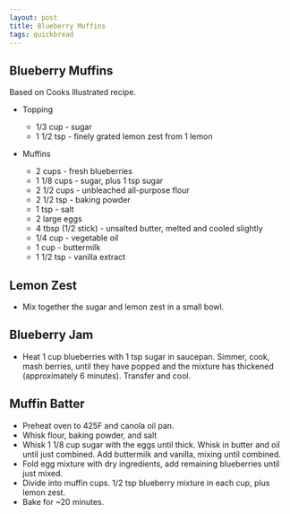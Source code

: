 ```yaml
---
layout: post
title: Blueberry Muffins
tags: quickbread
---
```


## Blueberry Muffins

Based on Cooks Illustrated recipe.

- Topping
  * 1/3 cup - sugar
  * 1 1/2 tsp - finely grated lemon zest from 1 lemon

- Muffins
  * 2 cups - fresh blueberries
  * 1 1/8 cups - sugar, plus 1 tsp sugar
  * 2 1/2 cups - unbleached all-purpose flour
  * 2 1/2 tsp - baking powder
  * 1 tsp - salt
  * 2 large eggs
  * 4 tbsp (1/2 stick) - unsalted butter, melted and cooled slightly
  * 1/4 cup - vegetable oil
  * 1 cup - buttermilk
  * 1 1/2 tsp - vanilla extract

## Lemon Zest

- Mix together the sugar and lemon zest in a small bowl.

## Blueberry Jam

- Heat 1 cup blueberries with 1 tsp sugar in saucepan. Simmer, cook, mash
  berries, until they have popped and the mixture has thickened (approximately 6
  minutes). Transfer and cool.

## Muffin Batter

- Preheat oven to 425F and canola oil pan.
- Whisk flour, baking powder, and salt
- Whisk 1 1/8 cup sugar with the eggs until thick. Whisk in butter and oil until
  just combined. Add buttermilk and vanilla, mixing until combined.
- Fold egg mixture with dry ingredients, add remaining blueberries until just
  mixed.
- Divide into muffin cups. 1/2 tsp blueberry mixture in each cup, plus lemon
  zest.
- Bake for ~20 minutes.
